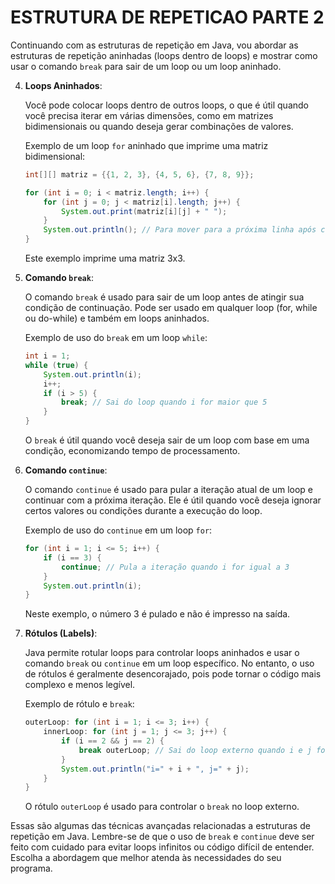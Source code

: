 # ESTRUTURA DE REPETICAO PARTE 2
Continuando com as estruturas de repetição em Java, vou abordar as estruturas de repetição aninhadas (loops dentro de loops) e mostrar como usar o comando `break` para sair de um loop ou um loop aninhado.

4. **Loops Aninhados**:

   Você pode colocar loops dentro de outros loops, o que é útil quando você precisa iterar em várias dimensões, como em matrizes bidimensionais ou quando deseja gerar combinações de valores.

   Exemplo de um loop `for` aninhado que imprime uma matriz bidimensional:

   ```java
   int[][] matriz = {{1, 2, 3}, {4, 5, 6}, {7, 8, 9}};
   
   for (int i = 0; i < matriz.length; i++) {
       for (int j = 0; j < matriz[i].length; j++) {
           System.out.print(matriz[i][j] + " ");
       }
       System.out.println(); // Para mover para a próxima linha após cada linha da matriz
   }
   ```

   Este exemplo imprime uma matriz 3x3.

5. **Comando `break`**:

   O comando `break` é usado para sair de um loop antes de atingir sua condição de continuação. Pode ser usado em qualquer loop (for, while ou do-while) e também em loops aninhados.

   Exemplo de uso do `break` em um loop `while`:

   ```java
   int i = 1;
   while (true) {
       System.out.println(i);
       i++;
       if (i > 5) {
           break; // Sai do loop quando i for maior que 5
       }
   }
   ```

   O `break` é útil quando você deseja sair de um loop com base em uma condição, economizando tempo de processamento.

6. **Comando `continue`**:

   O comando `continue` é usado para pular a iteração atual de um loop e continuar com a próxima iteração. Ele é útil quando você deseja ignorar certos valores ou condições durante a execução do loop.

   Exemplo de uso do `continue` em um loop `for`:

   ```java
   for (int i = 1; i <= 5; i++) {
       if (i == 3) {
           continue; // Pula a iteração quando i for igual a 3
       }
       System.out.println(i);
   }
   ```

   Neste exemplo, o número 3 é pulado e não é impresso na saída.

7. **Rótulos (Labels)**:

   Java permite rotular loops para controlar loops aninhados e usar o comando `break` ou `continue` em um loop específico. No entanto, o uso de rótulos é geralmente desencorajado, pois pode tornar o código mais complexo e menos legível.

   Exemplo de rótulo e `break`:

   ```java
   outerLoop: for (int i = 1; i <= 3; i++) {
       innerLoop: for (int j = 1; j <= 3; j++) {
           if (i == 2 && j == 2) {
               break outerLoop; // Sai do loop externo quando i e j forem 2
           }
           System.out.println("i=" + i + ", j=" + j);
       }
   }
   ```

   O rótulo `outerLoop` é usado para controlar o `break` no loop externo.

Essas são algumas das técnicas avançadas relacionadas a estruturas de repetição em Java. Lembre-se de que o uso de `break` e `continue` deve ser feito com cuidado para evitar loops infinitos ou código difícil de entender. Escolha a abordagem que melhor atenda às necessidades do seu programa.